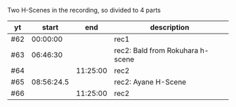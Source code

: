 Two H-Scenes in the recording, so divided to 4 parts

| yt      | start      | end      | description
| ------- | ---        | ---      | --------------
| \#62    | 00:00:00   |          | rec1
| \#63    | 06:46:30   |          | rec2: Bald from Rokuhara h-scene
| \#64    |            | 11:25:00 | rec2
| \#65    | 08:56:24.5 |          | rec2: Ayane H-Scene
| \#66    |            | 11:25:00 | rec2

